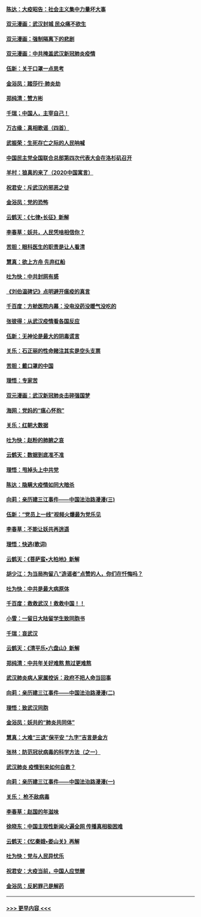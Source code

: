 #### [陈达：大疫昭告：社会主义集中力量坏大事](../pages/nsc993/n11859419.md?t=02111731) 
#### [双元漫画：武汉封城 民众痛不欲生](../pages/nsc993/n11859287.md?t=02111731) 
#### [双元漫画：强制隔离下的悲剧](../pages/nsc993/n11859244.md?t=02111731) 
#### [双元漫画：中共掩盖武汉新冠肺炎疫情](../pages/nsc993/n11858249.md?t=02111731) 
#### [伍新：关于口罩一点思考](../pages/nsc993/n11859195.md?t=02111731) 
#### [金浴凤：踏莎行‧肺炎劫](../pages/nsc993/n11858227.md?t=02111731) 
#### [郑纯清：赞方彬](../pages/nsc993/n11856803.md?t=02111731) 
#### [千瑞；中国人，主宰自己！](../pages/nsc993/n11856793.md?t=02111731) 
#### [万古缘：真相歌谣（四首）](../pages/nsc993/n11856263.md?t=02111731) 
#### [武振荣：生死存亡之际的人民呐喊](../pages/nsc993/n11856256.md?t=02111731) 
#### [中国民主党全国联合总部第四次代表大会在洛杉矶召开](../pages/nsc993/n11856344.md?t=02111731) 
#### [羊村：狼真的来了（2020中国寓言）](../pages/nsc993/n11856229.md?t=02111731) 
#### [祝君安：斥武汉的邪恶之徒](../pages/nsc993/n11855861.md?t=02111731) 
#### [金浴凤：党的恐怖](../pages/nsc993/n11855849.md?t=02111731) 
#### [云鹤天：《七律▪长征》新解](../pages/nsc993/n11855479.md?t=02111731) 
#### [李春草：妖共，人民凭啥相信你？](../pages/nsc993/n11855196.md?t=02111731) 
#### [苦胆：眼科医生的职责是让人看清](../pages/nsc993/n11853840.md?t=02111731) 
#### [慧真：欲上方舟 先弃红船](../pages/nsc993/n11853483.md?t=02111731) 
#### [吐为快：中共封网有感](../pages/nsc993/n11852575.md?t=02111731) 
#### [《刘伯温碑记》点明避开瘟疫的真言](../pages/nsc993/n11852128.md?t=02111731) 
#### [千百度：方舱医院内幕：没电没药没暖气没吃的](../pages/nsc993/n11850211.md?t=02111731) 
#### [张彼得：从武汉疫情看各国反应](../pages/nsc993/n11850102.md?t=02111731) 
#### [伍新：无神论是最大的阴毒谎言](../pages/nsc993/n11846129.md?t=02111731) 
#### [关乐：石正丽的性命赌注其实是空头支票](../pages/nsc993/n11846109.md?t=02111731) 
#### [苦胆：戴口罩的中国](../pages/nsc993/n11845576.md?t=02111731) 
#### [理悟：专家苦](../pages/nsc993/n11845564.md?t=02111731) 
#### [双元漫画：武汉新冠肺炎击碎强国梦](../pages/nsc993/n11843320.md?t=02111731) 
#### [海网：党妈的“瘟心怀抱”](../pages/nsc993/n11840740.md?t=02111731) 
#### [关乐：红朝大数据](../pages/nsc993/n11840675.md?t=02111731) 
#### [吐为快：赵粉的肺腑之哀](../pages/nsc993/n11840618.md?t=02111731) 
#### [云鹤天：数据到底准不准](../pages/nsc993/n11840325.md?t=02111731) 
#### [理悟：甩掉头上中共党](../pages/nsc993/n11838826.md?t=02111731) 
#### [陈达：隐瞒大疫情如同大暗杀](../pages/nsc993/n11838771.md?t=02111731) 
#### [向莉：亲历建三江事件——中国法治路漫漫(三)](../pages/nsc993/n11831825.md?t=02111731) 
#### [伍新：“党员上一线”视频火爆最为党乐见](../pages/nsc993/n11838200.md?t=02111731) 
#### [李春草：不能让妖共再逍遥](../pages/nsc993/n11838102.md?t=02111731) 
#### [理悟：快逃(歌词)](../pages/nsc993/n11838083.md?t=02111731) 
#### [云鹤天：《菩萨蛮▪大柏地》新解](../pages/nsc993/n11838059.md?t=02111731) 
#### [胡少江：为当局拘留八“造谣者”点赞的人，你们在忏悔吗？](../pages/nsc993/n11836801.md?t=02111731) 
#### [吐为快：中共是最大病原体](../pages/nsc993/n11836748.md?t=02111731) 
#### [千百度：救救武汉！救救中国！！](../pages/nsc993/n11836145.md?t=02111731) 
#### [小雪：一留日大陆留学生致同胞书](../pages/nsc993/n11834624.md?t=02111731) 
#### [千瑞：哀武汉](../pages/nsc993/n11833647.md?t=02111731) 
#### [云鹤天：《清平乐▪六盘山》新解](../pages/nsc993/n11833611.md?t=02111731) 
#### [郑纯清：中共年关好难熬 熬过更难熬](../pages/nsc993/n11833489.md?t=02111731) 
#### [武汉肺炎病人家属控诉：政府不把人命当回事](../pages/nsc993/n11833205.md?t=02111731) 
#### [向莉：亲历建三江事件——中国法治路漫漫(二)](../pages/nsc993/n11829102.md?t=02111731) 
#### [理悟：致武汉同胞](../pages/nsc993/n11831522.md?t=02111731) 
#### [金浴凤：妖共的“肺炎共同体”](../pages/nsc993/n11829448.md?t=02111731) 
#### [慧真：大难“三退”保平安 “九字”吉言是金方](../pages/nsc993/n11829501.md?t=02111731) 
#### [张林：防范冠状病毒的科学方法（之一）](../pages/nsc993/n11828618.md?t=02111731) 
#### [武汉肺炎 疫情到来如何自救？](../pages/nsc993/n11827632.md?t=02111731) 
#### [向莉：亲历建三江事件——中国法治路漫漫(一)](../pages/nsc993/n11827190.md?t=02111731) 
#### [关乐： 枪不敌病毒](../pages/nsc993/n11826746.md?t=02111731) 
#### [李春草：赵国的年滋味](../pages/nsc993/n11826321.md?t=02111731) 
#### [徐晓东：中国主观性新闻火遍全网 传播真相极困难](../pages/nsc993/n11826508.md?t=02111731) 
#### [云鹤天：《忆秦娥▪娄山关》再解](../pages/nsc993/n11824682.md?t=02111731) 
#### [吐为快：党与人民异忧乐](../pages/nsc993/n11824660.md?t=02111731) 
#### [祝君安：大疫当前，中国人应觉醒](../pages/nsc993/n11821946.md?t=02111731) 
#### [金浴凤：反躬罪己是解药](../pages/nsc993/n11820280.md?t=02111731) 

----
#### [ >>> 更早内容 <<< ](../indexes/nsc993-earlier.md)

